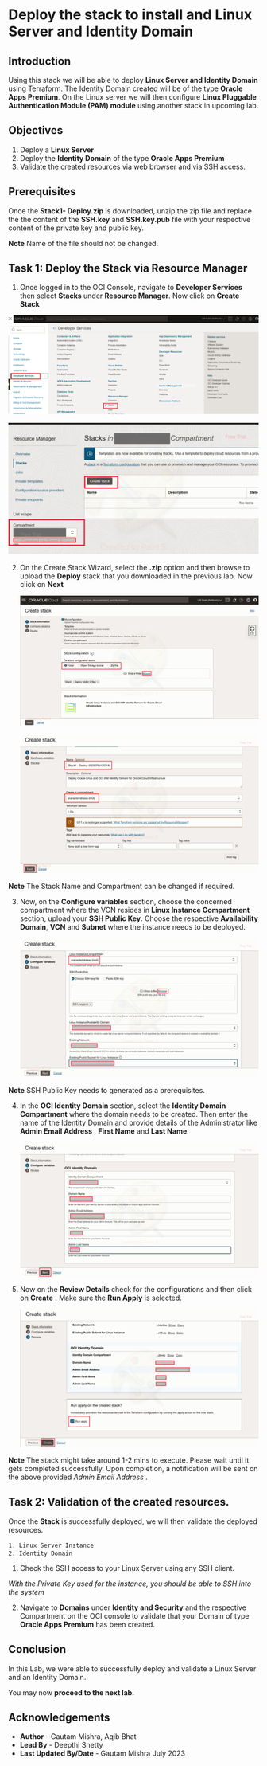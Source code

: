 
# Deploy the stack to install and Linux Server and Identity Domain

## Introduction

Using this stack we will be able to deploy  **Linux Server and Identity Domain** using Terraform. The Identity Domain created will be of the type **Oracle Apps Premium**. On the Linux server we will then configure **Linux Pluggable Authentication Module (PAM) module** using another stack in upcoming lab.


## Objectives

1.	Deploy a **Linux Server**
2.	Deploy the **Identity Domain** of the type **Oracle Apps Premium**
4.	Validate the created resources via web browser and via SSH access.

## Prerequisites

Once the **Stack1- Deploy.zip** is downloaded, unzip the zip file and replace the the content of the **SSH.key** and **SSH.key.pub** file  with your respective content of the private key and public key.

**Note** Name of the file should not be changed.

## Task 1: Deploy the Stack via Resource Manager

1. Once logged in to the OCI Console, navigate to **Developer Services** then select **Stacks** under **Resource Manager**. Now click on **Create Stack**

![Capture 1](./images/image21.png "Capture 1")
	
![Capture 2](./images/image22.png "Capture 2")
 
2. On the Create Stack Wizard, select the **.zip** option and then browse to upload the **Deploy** stack that you downloaded in the previous lab. Now click on **Next**

	![Image 1](./images/image1.png "Image 1")
	
	![Image 2](./images/image2.png "Image 2")
	
**Note** The Stack Name and Compartment can be changed if required.

3. Now, on the **Configure variables** section, choose the concerned compartment where the VCN resides in **Linux Instance Compartment** section, upload your **SSH Public Key**. Choose the respective **Availability Domain**, **VCN** and **Subnet** where the instance needs to be deployed.

	![Image 3](./images/image3.png "Image 3")
	
**Note** SSH Public Key needs to generated as a prerequisites.	
	
4. In the **OCI Identity Domain** section, select the **Identity Domain Compartment** where the domain needs to be created. Then enter the name of the Identity Domain and provide details of the Administrator like **Admin Email Address** , **First Name** and **Last Name**.

	![Image 4](./images/image4.png "Image 4")
	
5. Now on the **Review Details** check for the configurations and then click on **Create** . Make sure the **Run Apply** is selected.

	![Image 5](./images/image5.png "Image 5")

**Note** The stack might take around 1-2 mins to execute. Please wait until it gets completed successfully. Upon completion, a notification will be sent on the above provided *Admin Email Address* .

## Task 2: Validation of the created resources.

Once the **Stack** is successfully deployed, we will then validate the deployed resources.

	1. Linux Server Instance
	2. Identity Domain 

1. Check the SSH access to your Linux Server using any SSH client. 

*With the Private Key used for the instance, you should be able to SSH into the system*


2. Navigate to **Domains** under **Identity and Security** and the respective Compartment on the OCI console to validate that your Domain of type **Oracle Apps Premium** has been created.

## Conclusion

In this Lab, we were able to successfully deploy and validate a Linux Server and an Identity Domain. 

 You may now **proceed to the next lab.**

## Acknowledgements
* **Author** - Gautam Mishra, Aqib Bhat
* **Lead By** - Deepthi Shetty 
* **Last Updated By/Date** - Gautam Mishra July 2023
